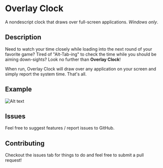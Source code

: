 # Overlay Clock
A nondescript clock that draws over full-screen applications. _Windows only_.

## Description
Need to watch your time closely while loading into the next round of your favorite game?
Tired of "Alt-Tab-ing" to check the time while you should be aiming down-sights?
Look no further than **Overlay Clock**!

When run, Overlay Clock will draw over any application on your screen and simply report the system time. That's all.

## Example
![Alt text](exampleUsage.png?raw=true "Example Usage")

## Issues
Feel free to suggest features / report issues to GitHub.

## Contributing
Checkout the issues tab for things to do and feel free to submit a pull request!

